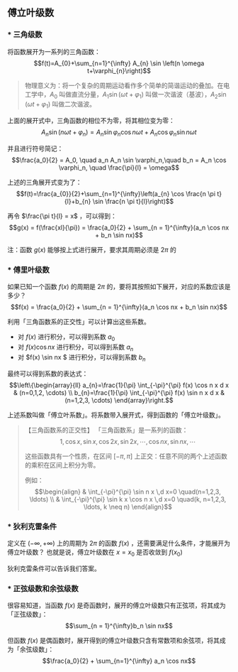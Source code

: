
## 傅立叶级数

### * 三角级数
将函数展开为一系列的三角函数：
$$f(t)=A_{0}+\sum_{n=1}^{\infty} A_{n} \sin \left(n \omega t+\varphi_{n}\right)$$

> 物理意义为：将一个复杂的周期运动看作多个简单的简谐运动的叠加。在电工学中，$A_0$  叫做直流分量，$A_1 \sin (\omega t + \varphi_1)$  叫做一次谐波（基波），$A_2 \sin (\omega t + \varphi_1)$  叫做二次谐波。


上面的展开式中，三角函数的相位不为零，将其相位变为零：
$$A_{n} \sin \left(n \omega t+\varphi_{n}\right)=A_{n} \sin \varphi_{n} \cos n \omega t+A_{n} \cos \varphi_{n} \sin n \omega t$$

并且进行符号简记：
$$\frac{a_0}{2} = A_0, \quad
a_n A_n \sin \varphi_n,\quad
b_n = A_n \cos \varphi_n, \quad
\frac{\pi}{l} = \omega$$

上述的三角展开式变为了：
$$f(t)=\frac{a_{0}}{2}+\sum_{n=1}^{\infty}\left(a_{n} \cos \frac{n \pi t}{l}+b_{n} \sin \frac{n \pi t}{l}\right)$$

再令 $\frac{\pi t}{l} = x$ ，可以得到：
$$g(x) = f(\frac{xl}{\pi}) = \frac{a_0}{2} + \sum_{n = 1}^{\infty}(a_n \cos nx + b_n \sin nx)$$

注：函数 $g(x)$  能够按上式进行展开，要求其周期必须是 $2\pi$  的


### * 傅里叶级数
如果已知一个函数 $f(x)$  的周期是 $2\pi$  的，要将其按照如下展开，对应的系数应该是多少？
$$f(x) = \frac{a_0}{2} + \sum_{n = 1}^{\infty}(a_n \cos nx + b_n \sin nx)$$

利用「三角函数系的正交性」可以计算出这些系数。

- 对 $f(x)$  进行积分，可以得到系数 $a_0$ 
- 对 $f(x) \cos nx$  进行积分，可以得到系数 $a_n$ 
- 对 $f(x) \sin nx $  进行积分，可以得到系数 $b_n$ 

最终可以得到系数的表达式：
$$\left\{\begin{array}{ll}
a_{n}=\frac{1}{\pi} \int_{-\pi}^{\pi} f(x) \cos n x d x & (n=0,1,2, \cdots) \\
b_{n}=\frac{1}{\pi} \int_{-\pi}^{\pi} f(x) \sin n x d x & (n=1,2,3, \cdots)
\end{array}\right.$$

上述系数叫做「傅立叶系数」。将系数带入展开式，得到函数的「傅立叶级数」。

> 【三角函数系的正交性】
> 「三角函数系」是一系列的函数：
> $$1,\, 
\cos x,\,
\sin x,\,
\cos 2x,\,
\sin 2x,\,
\cdots,\,
\cos nx,\,
\sin nx,\,
\cdots$$ 
> 
> 这些函数具有一个性质，在区间 $[-\pi, \pi]$  上正交：任意不同的两个上述函数的乘积在区间上积分为零。
> 
> 例如： $$\begin{align}
& \int_{-\pi}^{\pi} \sin n x \,d x=0 \quad(n=1,2,3, \ldots) \\
& \int_{-\pi}^{\pi} \sin k x \cos n x \,d x=0 \quad(k, n=1,2,3, \ldots, k \neq n)
\end{align}$$ 



### * 狄利克雷条件
定义在 $(-\infty, +\infty)$  上的周期为 $2 \pi$  的函数 $f(x)$ ，还需要满足什么条件，才能展开为傅立叶级数？
也就是说，傅立叶级数在 $x = x_0$  是否收敛到 $f(x_0)$ 

狄利克雷条件可以告诉我们答案。


### * 正弦级数和余弦级数
很容易知道，当函数 $f(x)$  是奇函数时，展开的傅立叶级数只有正弦项，将其成为「正弦级数」：
$$\sum_{n = 1}^{\infty}b_n \sin nx$$

但函数 $f(x)$  是偶函数时，展开得到的傅立叶级数只含有常数项和余弦项，将其成为「余弦级数」：
$$\frac{a_0}{2} + \sum_{n=1}^{\infty} a_n \cos nx$$

